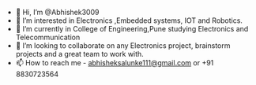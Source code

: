 - 👋 Hi, I’m @Abhishek3009
- 👀 I’m interested in Electronics ,Embedded systems, IOT and Robotics.
- 🌱 I’m currently in College of Engineering,Pune studying Electronics and Telecommunication
- 💞️ I’m looking to collaborate on any Electronics project, brainstorm projects and a great team to work with.
- 📫 How to reach me - abhisheksalunke111@gmail.com or +91 8830723564

<!---
Abhishek3009/Abhishek3009 is a ✨ special ✨ repository because its `README.md` (this file) appears on your GitHub profile.
You can click the Preview link to take a look at your changes.
--->
